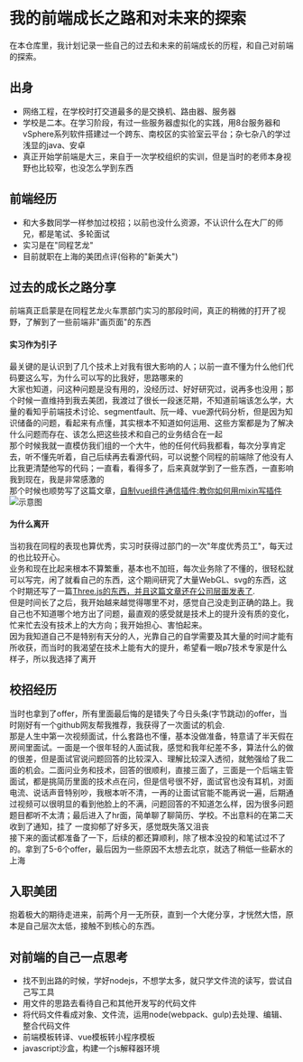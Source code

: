 # 我的前端成长之路和对未来的探索
在本仓库里，我计划记录一些自己的过去和未来的前端成长的历程，和自己对前端的探索。

出身
---
- 网络工程，在学校时打交道最多的是交换机、路由器、服务器
- 学校是二本。在学习阶段，有过一些服务器虚拟化的实践，用8台服务器和vSphere系列软件搭建过一个跨东、南校区的实验室云平台；杂七杂八的学过浅显的java、安卓
- 真正开始学前端是大三，来自于一次学校组织的实训，但是当时的老师本身视野也比较窄，也没怎么学到东西

前端经历
---
- 和大多数同学一样参加过校招；以前也没什么资源，不认识什么在大厂的师兄，都是笔试、多轮面试
- 实习是在"同程艺龙"
- 目前就职在上海的美团点评(俗称的"新美大")

过去的成长之路分享
---
前端真正启蒙是在同程艺龙火车票部门实习的那段时间，真正的稍微的打开了视野，了解到了一些前端非"画页面"的东西

#### 实习作为引子
最关键的是认识到了几个技术上对我有很大影响的人；以前一直不懂为什么他们代码要这么写，为什么可以写的比我好，思路哪来的<br>
大家也知道，问这种问题是没有用的，没经历过、好好研究过，说再多也没用；那个时候一直维持到我去美团，我渡过了很长一段迷茫期，不知道前端该怎么学，大量的看知乎前端技术讨论、segmentfault、阮一峰、vue源代码分析，但是因为知识储备的问题，看起来有点懂，其实根本不知道如何运用、这些方案都是为了解决什么问题而存在、该怎么把这些技术和自己的业务结合在一起<br>
那个时候我就一直模仿我们组的一个大牛，他的任何代码我都看，每次分享肯定去，听不懂先听着，自己后续再去看源代码，可以说整个同程的前端除了他没有人比我更清楚他写的代码；一直看，看得多了，后来真就学到了一些东西，一直影响我到现在，我是非常感激的<br>
那个时候也顺势写了这篇文章，[自制vue组件通信插件:教你如何用mixin写插件](https://segmentfault.com/a/1190000015554464)
![示意图](https://image-static.segmentfault.com/325/626/3256260828-5b3f4175215d3_articlex)

#### 为什么离开
当初我在同程的表现也算优秀，实习时获得过部门的一次"年度优秀员工"，每天过的也比较开心。<br>
业务和现在比起来根本不算繁重，基本也不加班，每次业务除了不懂的，很轻松就可以写完，闲了就看自己的东西，这个期间研究了大量WebGL、svg的东西，这个时期还写了一篇[Three.js的东西，并且这篇文章还在公司层面发表了](https://screetbloom.github.io/2017/08/03/ThreeJs/#more).<br>
但是时间长了之后，我开始越来越觉得哪里不对，感觉自己没走到正确的路上。我自己也不知道哪个地方出了问题，最直观的感受就是技术上的提升没有质的变化，忙来忙去没有技术上的大方向；我开始担心、害怕起来。<br>
因为我知道自己不是特别有天分的人，光靠自己的自学需要及其大量的时间才能有所收获，而当时的我渴望在技术上能有大的提升，希望看一眼p7技术专家是什么样子，所以我选择了离开



校招经历
---
当时也拿到了offer，所有里面最后悔的是错失了今日头条(字节跳动)的offer，当时刚好有一个github网友帮我推荐，我获得了一次面试的机会.<br>
那是人生中第一次视频面试，什么套路也不懂，基本没做准备，特意请了半天假在房间里面试。一面是一个很年轻的人面试我，感觉和我年纪差不多，算法什么的做的很差，但是面试官说问题回答的比较深入、理解比较深入透彻，就勉强给了我二面的机会。二面问业务和技术，回答的很顺利，直接三面了，三面是一个后端主管面试，都是挑简历里面的技术点在问，但是信号很不好，面试官也没有耳机，对面电流、说话声音特别吵，我根本听不清，一再的让面试官能不能再说一遍，后期通过视频可以很明显的看到他脸上的不满，问题回答的不知道怎么样，因为很多问题题目都听不太清；最后进入了hr面，简单聊了聊简历、学校。不出意料的在第二天收到了通知，挂了
一度抑郁了好多天，感觉既失落又沮丧<br>
接下来的面试都准备了一下，后续的都还算顺利，除了根本没投的和笔试过不了的。拿到了5-6个offer，最后因为一些原因不太想去北京，就选了稍低一些薪水的上海<br>

入职美团
---
抱着极大的期待走进来，前两个月一无所获，直到一个大佬分享，才恍然大悟，原本是自己层次太低，接触不到核心的东西。

对前端的自己一点思考
---
- 找不到出路的时候，学好nodejs，不想学太多，就只学文件流的读写，尝试自己写工具
- 用文件的思路去看待自己和其他开发写的代码文件
- 将代码文件看成对象、文件流，运用node(webpack、gulp)去处理、编辑、整合代码文件
- 前端模板转译、vue模板转小程序模板
- javascript沙盒，构建一个js解释器环境





